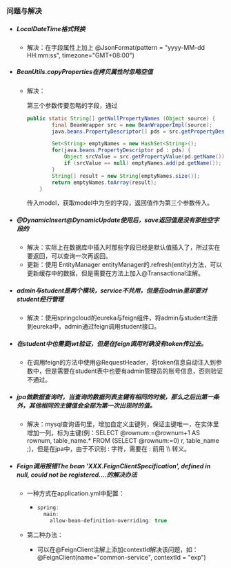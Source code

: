 ### 问题与解决

- ##### LocalDateTime格式转换

  - 解决：在字段属性上加上
    @JsonFormat(pattern = "yyyy-MM-dd HH:mm:ss", timezone="GMT+08:00")

- ##### BeanUtils.copyProperties在拷贝属性时忽略空值
  - 解决：

    第三个参数传要忽略的字段，通过

    ```java
    public static String[] getNullPropertyNames (Object source) {
            final BeanWrapper src = new BeanWrapperImpl(source);
            java.beans.PropertyDescriptor[] pds = src.getPropertyDescriptors();
    
            Set<String> emptyNames = new HashSet<String>();
            for(java.beans.PropertyDescriptor pd : pds) {
                Object srcValue = src.getPropertyValue(pd.getName());
                if (srcValue == null) emptyNames.add(pd.getName());
            }
            String[] result = new String[emptyNames.size()];
            return emptyNames.toArray(result);
        }
    ```

    传入model，获取model中为空的字段，返回值作为第三个参数传入。

- ##### @DynamicInsert@DynamicUpdate使用后，save返回值是没有那些空字段的

  - 解决：实际上在数据库中插入时那些字段已经是默认值插入了，所过实在要返回，可以查询一次再返回。
  - 更新：使用 EntityManager entityManager的.refresh(entity)方法，可以更新缓存中的数据，但是需要在方法上加入@Transactional注解。
  
- ##### admin与student是两个模块，service不共用，但是在admin里却要对student经行管理

  - 解决：使用springcloud的eureka与feign组件，将admin与student注册到eureka中，admin通过feign调用student接口。

- ##### 在student中也需要jwt验证，但是在feign调用时确没有token传过去。

  - 在调用feign的方法中使用@RequestHeader，将token信息自动注入到参数中，但是需要在student表中也要有admin管理员的账号信息，否则验证不通过。
  
- ##### jpa做数据查询时，当查询的数据列表主键有相同的时候，那么之后出第一条外，其他相同的主键值会全部为第一次出现时的值。

  - 解决：mysql查询语句里，增加自定义主键列，保证主键唯一，在实体里增加一列，标为主键(例：SELECT @rownum:=@rownum+1 AS rownum, table_name.* FROM (SELECT @rownum:=0) r, table_name ;)，但是在jpa中，由于不识别 : 字符，需要在 : 前用 \\\\ 转义。
  
- ##### Feign调用报错The bean 'XXX.FeignClientSpecification', defined in null, could not be registered....的解决办法

  - 一种方式在application.yml中配置：

    - ```java
      spring:
        main:
          allow-bean-definition-overriding: true
      ```

  - 第二种办法：
    - 可以在@FeignClient注解上添加contextId解决该问题，如：@FeignClient(name="common-service", contextId = "exp")